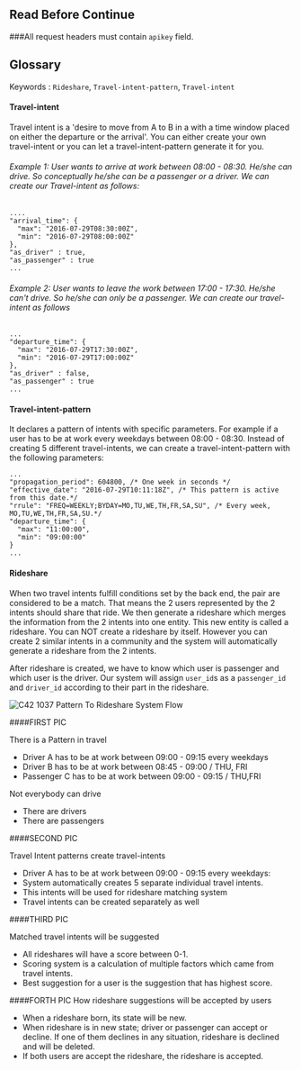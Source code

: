 ## Read Before Continue

###All request headers must contain `apikey` field.

## Glossary

Keywords : `Rideshare`, `Travel-intent-pattern`, `Travel-intent`

#### **Travel-intent**
Travel intent is a 'desire to move from A to B in a with a time window placed on either the departure or the arrival'.  You can either create your own travel-intent or you can let a travel-intent-pattern generate it for you.

###### *Example 1: User wants to arrive at work between 08:00 - 08:30. He/she can drive. So conceptually he/she can be a passenger or a driver. We can create our Travel-intent as follows:*

```
....
"arrival_time": {
  "max": "2016-07-29T08:30:00Z",
  "min": "2016-07-29T08:00:00Z"
},
"as_driver" : true,
"as_passenger" : true
...
```

###### *Example 2: User wants to leave the work between 17:00 - 17:30. He/she can't drive. So he/she can only be a passenger. We can create our travel-intent as follows*
```
...
"departure_time": {
  "max": "2016-07-29T17:30:00Z",
  "min": "2016-07-29T17:00:00Z"
},
"as_driver" : false,
"as_passenger" : true
...
```

#### Travel-intent-pattern
It declares a pattern of intents with specific parameters. For example if a user has to be at work every weekdays between 08:00 - 08:30. Instead of creating 5 different travel-intents, we can create a travel-intent-pattern with the following parameters:

```
...
"propagation_period": 604800, /* One week in seconds */
"effective_date": "2016-07-29T10:11:18Z", /* This pattern is active from this date.*/
"rrule": "FREQ=WEEKLY;BYDAY=MO,TU,WE,TH,FR,SA,SU", /* Every week, MO,TU,WE,TH,FR,SA,SU.*/
"departure_time": {
  "max": "11:00:00",
  "min": "09:00:00"
}
...
```  

#### Rideshare

When two travel intents fulfill conditions set by the back end, the pair are considered to be a match. That means the 2 users represented by the 2 intents should share that ride. We then generate a rideshare which merges the information from the 2 intents into one entity. This new entity is called a rideshare. You can NOT create a rideshare by itself. However you can create 2 similar intents in a community and the system will automatically generate a rideshare from the 2 intents.

After rideshare is created, we have to know which user is passenger and which user is the driver. Our system will assign `user_id`s as a `passenger_id` and `driver_id` according to their part in the rideshare.


![C42 1037 Pattern To Rideshare System Flow](https://d16co4vs2i1241.cloudfront.net/uploads/tutorial_image/file/617688486664734569/f2ba058b40d2dfb072c68529f1a3388c0f5b61fe4ae78e089e35aff063e24d2a/column_sized_C42-1037_pattern_to_rideshare_system_flow.jpg)


####FIRST PIC

There is a Pattern in travel
- Driver A has to be at work between 09:00 - 09:15 every weekdays
- Driver B has to be at work between 08:45 - 09:00 / THU, FRI
- Passenger C has to be at work between
09:00 - 09:15 / THU,FRI

Not everybody can drive
- There are drivers
- There are passengers

####SECOND PIC

Travel Intent patterns create travel-intents
- Driver A has to be at work between 09:00 - 09:15 every weekdays:
- System automatically creates 5 separate individual travel intents.
- This intents will be used for rideshare matching system
- Travel intents can be created separately as well


####THIRD PIC

Matched travel intents will be suggested
- All rideshares will have a score between 0-1.
- Scoring system is a calculation of multiple factors which came from travel intents.
- Best suggestion for a user is the suggestion that has highest score.


####FORTH PIC
How rideshare suggestions will be accepted by users
- When a rideshare born, its state will be new.
- When rideshare is in new state; driver or passenger can accept or decline. If one of them declines in any situation, rideshare is declined and will be deleted.
- If both users are accept the rideshare, the rideshare is accepted.
